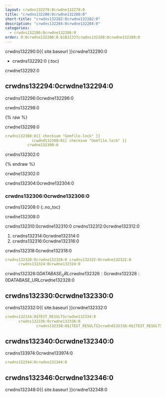 ```yaml
---
layout: crwdns132278:0crwdne132278:0
title: "crwdns132280:0crwdne132280:0"
short-title: "crwdns132282:0crwdne132282:0"
description: "crwdns132284:0crwdne132284:0"
categories:
  - crwdns132286:0crwdne132286:0
order: 8:0crwdne132288:0.61812337crwdns132288:0crwdne132288:0
---
```

crwdns132290:0{{ site.baseurl }}crwdne132290:0

* crwdns132292:0
{:toc}

crwdne132292:0

## crwdns132294:0crwdne132294:0

crwdns132296:0crwdne132296:0

crwdns132298:0

{% raw %}

crwdne132298:0

```yaml
crwdns132300:0{{ checksum "Gemfile.lock" }}
            crwdnd132300:0{{ checksum "Gemfile.lock" }}
          crwdne132300:0
```

crwdns132302:0

{% endraw %}

crwdne132302:0

crwdns132304:0crwdne132304:0

### crwdns132306:0crwdne132306:0

crwdns132308:0
{:.no_toc}

crwdne132308:0

crwdns132310:0crwdne132310:0 crwdns132312:0crwdne132312:0

1. crwdns132314:0crwdne132314:0
2. crwdns132316:0crwdne132316:0

crwdns132318:0crwdne132318:0

```yaml
crwdns132320:0crwdne132320:0 crwdns132322:0crwdne132322:0
      crwdns132324:0crwdne132324:0
```

crwdns132326:0$DATABASE_URLcrwdne132326:0 crwdns132328:0$DATABASE_URLcrwdne132328:0

## crwdns132330:0crwdne132330:0

crwdns132332:0{{ site.baseurl }}crwdne132332:0

```yaml
crwdns132334:0$TEST_RESULTScrwdne132334:0
      crwdns132336:0crwdne132336:0
              crwdns132338:0${TEST_RESULTS}crwdnd132338:0${TEST_RESULTS}crwdnd132338:0${TEST_RESULTS}crwdne132338:0
```

## crwdns132340:0crwdne132340:0

crwdns133974:0crwdne133974:0

```yaml
crwdns132344:0crwdne132344:0
```

## crwdns132346:0crwdne132346:0

crwdns132348:0{{ site.baseurl }}crwdne132348:0